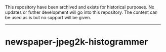 This repository have been archived and exists for historical purposes. 
No updates or futher development will go into this repository. The content can be used as is but no support will be given. 

---

newspaper-jpeg2k-histogrammer
=============================
